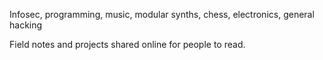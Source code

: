 Infosec, programming, music, modular synths, chess, electronics, general hacking

Field notes and projects shared online for people to read.
